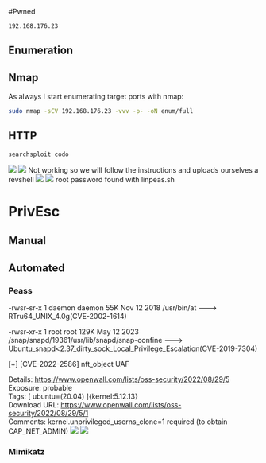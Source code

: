 #Pwned
```
192.168.176.23
```

## Enumeration
## Nmap
As always I start enumerating target ports with nmap:
```Bash
sudo nmap -sCV 192.168.176.23 -vvv -p- -oN enum/full
```

## HTTP

```
searchsploit codo
```
![](https://github.com/bipbopbup/writeups/blob/main/Media/Pasted%20image%2020241001162011.png?raw=true)
![](https://github.com/bipbopbup/writeups/blob/main/Media/Pasted%20image%2020241001162056.png?raw=true)
Not working so we will follow the instructions and uploads ourselves a revshell
![](https://github.com/bipbopbup/writeups/blob/main/Media/Pasted%20image%2020241001161843.png?raw=true)
![](https://github.com/bipbopbup/writeups/blob/main/Media/Pasted%20image%2020241001161904.png?raw=true)
root password found with linpeas.sh
# PrivEsc

## Manual

## Automated

### Peass

-rwsr-sr-x 1 daemon daemon 55K Nov 12  2018 /usr/bin/at  --->  RTru64_UNIX_4.0g(CVE-2002-1614)

-rwsr-xr-x 1 root root 129K May 12  2023 /snap/snapd/19361/usr/lib/snapd/snap-confine  --->  Ubuntu_snapd<2.37_dirty_sock_Local_Privilege_Escalation(CVE-2019-7304)


[+] [CVE-2022-2586] nft_object UAF                                                                                                                                                                                                         
                                                                                                                                                                                                                                           
   Details: https://www.openwall.com/lists/oss-security/2022/08/29/5                                                                                                                                                                       
   Exposure: probable                                                                                                                                                                                                                      
   Tags: [ ubuntu=(20.04) ]{kernel:5.12.13}                                                                                                                                                                                                
   Download URL: https://www.openwall.com/lists/oss-security/2022/08/29/5/1                                                                                                                                                                
   Comments: kernel.unprivileged_userns_clone=1 required (to obtain CAP_NET_ADMIN) 
   ![](https://github.com/bipbopbup/writeups/blob/main/Media/Pasted%20image%2020241001172554.png?raw=true)
![](https://github.com/bipbopbup/writeups/blob/main/Media/Pasted%20image%2020241001172813.png?raw=true)


### Mimikatz


